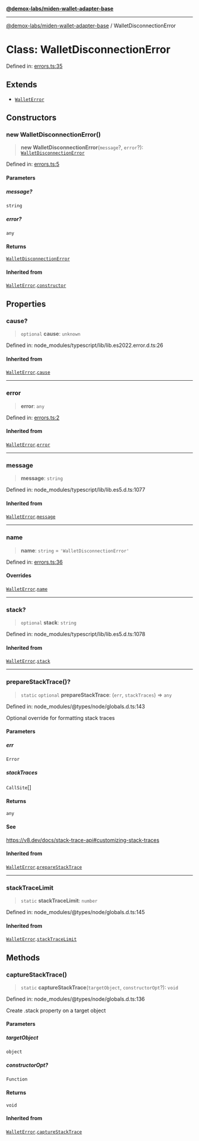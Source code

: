 [**@demox-labs/miden-wallet-adapter-base**](../README.md)

***

[@demox-labs/miden-wallet-adapter-base](../globals.md) / WalletDisconnectionError

# Class: WalletDisconnectionError

Defined in: [errors.ts:35](https://github.com/demox-labs/miden-wallet-adapter/blob/945eae693dfd04e72f79c45431d1d0335907d921/packages/core/base/errors.ts#L35)

## Extends

- [`WalletError`](WalletError.md)

## Constructors

### new WalletDisconnectionError()

> **new WalletDisconnectionError**(`message`?, `error`?): [`WalletDisconnectionError`](WalletDisconnectionError.md)

Defined in: [errors.ts:5](https://github.com/demox-labs/miden-wallet-adapter/blob/945eae693dfd04e72f79c45431d1d0335907d921/packages/core/base/errors.ts#L5)

#### Parameters

##### message?

`string`

##### error?

`any`

#### Returns

[`WalletDisconnectionError`](WalletDisconnectionError.md)

#### Inherited from

[`WalletError`](WalletError.md).[`constructor`](WalletError.md#constructors)

## Properties

### cause?

> `optional` **cause**: `unknown`

Defined in: node\_modules/typescript/lib/lib.es2022.error.d.ts:26

#### Inherited from

[`WalletError`](WalletError.md).[`cause`](WalletError.md#cause)

***

### error

> **error**: `any`

Defined in: [errors.ts:2](https://github.com/demox-labs/miden-wallet-adapter/blob/945eae693dfd04e72f79c45431d1d0335907d921/packages/core/base/errors.ts#L2)

#### Inherited from

[`WalletError`](WalletError.md).[`error`](WalletError.md#error-1)

***

### message

> **message**: `string`

Defined in: node\_modules/typescript/lib/lib.es5.d.ts:1077

#### Inherited from

[`WalletError`](WalletError.md).[`message`](WalletError.md#message-1)

***

### name

> **name**: `string` = `'WalletDisconnectionError'`

Defined in: [errors.ts:36](https://github.com/demox-labs/miden-wallet-adapter/blob/945eae693dfd04e72f79c45431d1d0335907d921/packages/core/base/errors.ts#L36)

#### Overrides

[`WalletError`](WalletError.md).[`name`](WalletError.md#name)

***

### stack?

> `optional` **stack**: `string`

Defined in: node\_modules/typescript/lib/lib.es5.d.ts:1078

#### Inherited from

[`WalletError`](WalletError.md).[`stack`](WalletError.md#stack)

***

### prepareStackTrace()?

> `static` `optional` **prepareStackTrace**: (`err`, `stackTraces`) => `any`

Defined in: node\_modules/@types/node/globals.d.ts:143

Optional override for formatting stack traces

#### Parameters

##### err

`Error`

##### stackTraces

`CallSite`[]

#### Returns

`any`

#### See

https://v8.dev/docs/stack-trace-api#customizing-stack-traces

#### Inherited from

[`WalletError`](WalletError.md).[`prepareStackTrace`](WalletError.md#preparestacktrace)

***

### stackTraceLimit

> `static` **stackTraceLimit**: `number`

Defined in: node\_modules/@types/node/globals.d.ts:145

#### Inherited from

[`WalletError`](WalletError.md).[`stackTraceLimit`](WalletError.md#stacktracelimit)

## Methods

### captureStackTrace()

> `static` **captureStackTrace**(`targetObject`, `constructorOpt`?): `void`

Defined in: node\_modules/@types/node/globals.d.ts:136

Create .stack property on a target object

#### Parameters

##### targetObject

`object`

##### constructorOpt?

`Function`

#### Returns

`void`

#### Inherited from

[`WalletError`](WalletError.md).[`captureStackTrace`](WalletError.md#capturestacktrace)
